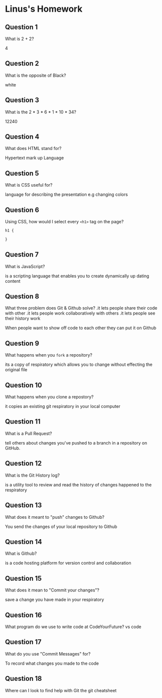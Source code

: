 # Linus's Homework

## Question 1

What is 2 + 2?

4

## Question 2

What is the opposite of Black?

white

## Question 3

What is the  2 * 3 * 6 * 1 * 10 * 34?

12240

## Question 4 

What does HTML stand for?

Hypertext mark up Language

## Question 5

What is CSS useful for?

language for describing the presentation e.g changing colors 

## Question 6

Using CSS, how would I select every `<h1>` tag on the page?

```css
h1 {

}
```

## Question 7

What is JavaScript?

is a scripting language that  enables you to create dynamically up dating content 

## Question 8

What three problem does Git & Github solve?
.it lets people share their code with other 
.it lets people work collaboratively  with others 
.it lets people see their history work

When people want to show off code to each other they can put it on Github

## Question 9

What happens when you `fork` a repository?

its a copy of respiratory which allows you to change without effecting the original file 

## Question 10 

What happens when you clone a repostory?

it copies an existing git respiratory in your local computer 

## Question 11

What is a Pull Request?

tell others about changes you've pushed to a branch in a repository on GitHub.

## Question 12

What is the Git History log?

is a utility tool to review and read the history of changes happened to the respiratory 

## Question 13

What does it meant to "push" changes to Github?

You send the changes of your local repository to Github

## Question 14

What is Github?

is a code hosting platform for version control and collaboration 

## Question 15

What does it mean to "Commit your changes"?

save a change you have made in your respiratory

## Question 16

What program do we use to write code at CodeYourFuture?
vs code 

## Question 17

What do you use "Commit Messages" for?

To record what changes you made to the code

## Question 18

Where can I look to find help with Git
the git cheatsheet 
